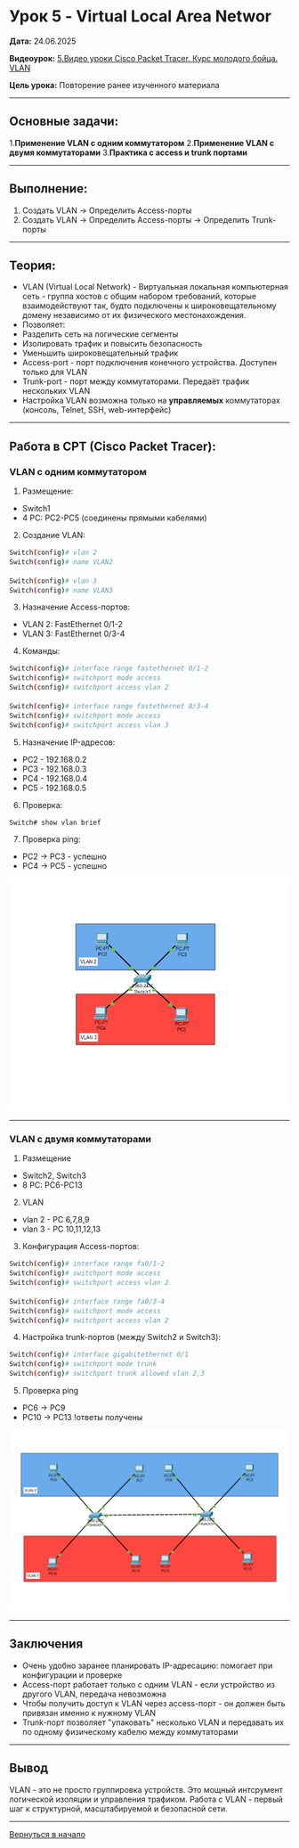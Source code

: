 # Урок 5 - Virtual Local Area Networ

**Дата:** 24.06.2025

**Видеоурок:** [5.Видео уроки Cisco Packet Tracer. Курс молодого бойца. VLAN](https://vkvideo.ru/video-32477510_456239182?t=21s)

**Цель урока:** Повторение ранее изученного материала

---

## Основные задачи: 
1.**Применение VLAN с одним коммутатором**
2.**Применение VLAN с двумя коммутаторами**
3.**Практика с access и trunk портами**

---

## Выполнение:
1. Создать VLAN -> Определить Access-порты
2. Создать VLAN -> Определить Access-порты -> Определить Trunk-порты
---

## Теория:
- VLAN (Virtual Local Network) - Виртуальная локальная компьютерная сеть - группа хостов с общим набором требований, которые взаимодействуют так, будто подключены к широковещательному домену независимо от их физического местонахождения.
- Позволяет:
 - Разделить сеть на логические сегменты
 - Изолировать трафик и повысить безопасность
 - Уменьшить широковещательный трафик
- Access-port - порт подключения конечного устройства. Доступен только для VLAN
- Trunk-port - порт между коммутаторами. Передаёт трафик нескольких VLAN
- Настройка VLAN возможна только на **управляемых** коммутаторах (консоль, Telnet, SSH, web-интерфейс)

---

## Работа в CPT (Cisco Packet Tracer):

### VLAN c одним коммутатором

1. Размещение:
- Switch1
- 4 PC: PC2-PC5 (соединены прямыми кабелями)

2. Создание VLAN:
```bash
Switch(config)# vlan 2
Switch(config)# name VLAN2

Switch(config)# vlan 3
Switch(config)# name VLAN3
```

3. Назначение Access-портов:
- VLAN 2: FastEthernet 0/1-2
- VLAN 3: FastEthernet 0/3-4

4. Команды: 
```bash
Switch(config)# interface range fastethernet 0/1-2
Switch(config)# switchport mode access
Switch(config)# switchport access vlan 2

Switch(config)# interface range fastethernet 0/3-4
Switch(config)# switchport mode access
Switch(config)# switchport access vlan 3
```

5. Назначение IP-адресов: 
- PC2 - 192.168.0.2 
- PC3 - 192.168.0.3 
- PC4 - 192.168.0.4 
- PC5 - 192.168.0.5 

6. Проверка:
```bash
Switch# show vlan brief
```

7. Проверка ping:
- PC2 -> PC3 - успешно
- PC4 -> PC5 - успешно

![Топология в Cisco Packet Tracer](./screenshots/final_vlan_switch1.png)

---

### VLAN с двумя коммутаторами

1. Размещение
- Switch2, Switch3
- 8 PC: PC6-PC13

2. VLAN
- vlan 2 - PC 6,7,8,9
- vlan 3 - PC 10,11,12,13

3. Конфигурация Access-портов:
```bash
Switch(config)# interface range fa0/1-2
Switch(config)# switchport mode access
Switch(config)# switchport access vlan 2

Switch(config)# interface range fa0/3-4
Switch(config)# switchport mode access
Switch(config)# switchport access vlan 2
```

4. Настройка trunk-портов (между Switch2 и Switch3):

```bash
Switch(config)# interface gigabitethernet 0/1
Switch(config)# switchport mode trunk
Switch(config)# switchport trunk allowed vlan 2,3
```

5. Проверка ping
- PC6 -> PC9 
- PC10 -> PC13
!ответы получены

![Топология в Cisco Packet Tracer](./screenshots/final_vlan_switch2-3.png)

---

##  Заключения 
- Очень удобно заранее планировать IP-адресацию: помогает при конфигурации и проверке
- Access-порт работает только с одним VLAN - если устройство из другого VLAN, передача невозможна
- Чтобы получить доступ к VLAN через access-порт - он должен быть привязан именно к нужному VLAN
- Trunk-порт позволяет "упаковать" несколько VLAN и передавать их по одному физическому кабелю между коммутаторами

---

## Вывод
VLAN - это не просто группировка устройств. Это мощный интсрумент логической изоляции и управления трафиком. 
Работа с VLAN - первый шаг к структурной, масштабируемой и безопасной сети.

---

[Вернуться в начало](../README.md)